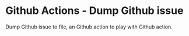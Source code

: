 # Github Actions - Dump Github issue

Dump Github issue to file, an Github action to play with Github action.
